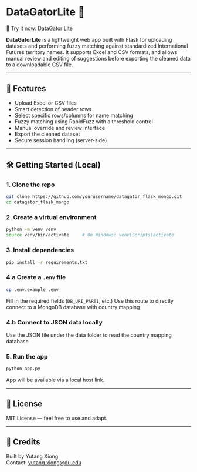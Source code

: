 # DataGatorLite 🐊

🔗 Try it now: [DataGator Lite](https://datagator-lite.onrender.com/)

**DataGatorLite** is a lightweight web app built with Flask for uploading datasets and performing fuzzy matching against standardized International Futures territory names. It supports Excel and CSV formats, and allows manual review and editing of suggestions before exporting the cleaned data to a downloadable CSV file.

---

## 🚀 Features

- Upload Excel or CSV files
- Smart detection of header rows
- Select specific rows/columns for name matching
- Fuzzy matching using RapidFuzz with a threshold control
- Manual override and review interface
- Export the cleaned dataset
- Secure session handling (server-side)

---

## 🛠️ Getting Started (Local)

### 1. Clone the repo
```bash
git clone https://github.com/yourusername/datagator_flask_mongo.git
cd datagator_flask_mongo
```

### 2. Create a virtual environment
```bash
python -m venv venv
source venv/bin/activate     # On Windows: venv\Scripts\activate
```

### 3. Install dependencies
```bash
pip install -r requirements.txt
```

### 4.a Create a `.env` file
```bash
cp .env.example .env
```
Fill in the required fields (`DB_URI_PART1`, etc.)
Use this route to directly connect to a MongoDB database with country mapping

### 4.b Connect to JSON data locally

Use the JSON file under the data folder to read the country mapping database

### 5. Run the app
```bash
python app.py
```

App will be available via a local host link.

---

## 📄 License

MIT License — feel free to use and adapt.

---

## 🙌 Credits

Built by Yutang Xiong  
Contact: [yutang.xiong@du.edu](mailto:yutang.xiong@du.edu)

